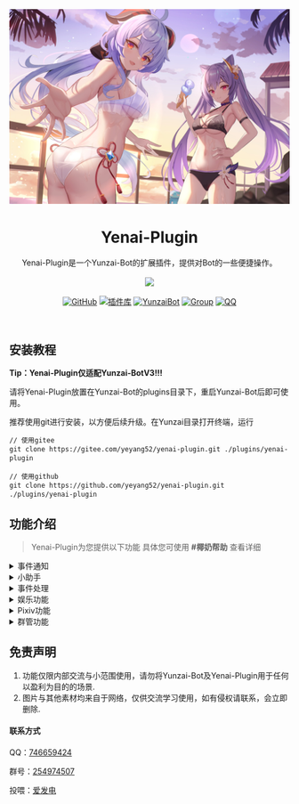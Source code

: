 

<div align="center">
  <img src="resources/img/yeyang.jpg" alt="甘雨" width = "600">
  </a><br>


<h1>Yenai-Plugin</h1>

Yenai-Plugin是一个Yunzai-Bot的扩展插件，提供对Bot的一些便捷操作。<br><br><img src="https://count.getloli.com/get/@:yenai-plugin?theme=rule34" /> <br>

[![GitHub](https://img.shields.io/badge/GitHub-Yenai-black?style=flat-square&logo=github)](https://github.com/yeyang52/yenai-plugin) [![插件库](https://img.shields.io/badge/Gitee-插件库-black?style=flat-square&logo=gitee)](https://gitee.com/yhArcadia/Yunzai-Bot-plugins-index) [![YunzaiBot](https://img.shields.io/badge/Yunzai-v3.0.0-black?style=flat-square&logo=dependabot)](https://gitee.com/Le-niao/Yunzai-Bot) [![Group](https://img.shields.io/badge/群号-254974507-red?style=flat-square&logo=GroupMe&logoColor=white)](https://jq.qq.com/?_wv=1027&k=o8FTig5Z) [![QQ](https://img.shields.io/badge/QQ-746659424-success?style=flat-square&logo=tencent-qq)](https://qm.qq.com/cgi-bin/qm/qr?k=m6tyVb1v5y7a5_YK8CU7AoKyuR51aEaI&noverify=0&personal_qrcode_source=4)

<br>

</div>


## 安装教程
**Tip：Yenai-Plugin仅适配Yunzai-BotV3!!!**

请将Yenai-Plugin放置在Yunzai-Bot的plugins目录下，重启Yunzai-Bot后即可使用。

推荐使用git进行安装，以方便后续升级。在Yunzai目录打开终端，运行

```
// 使用gitee
git clone https://gitee.com/yeyang52/yenai-plugin.git ./plugins/yenai-plugin

// 使用github
git clone https://github.com/yeyang52/yenai-plugin.git ./plugins/yenai-plugin
```

## 功能介绍

> Yenai-Plugin为您提供以下功能
> 具体您可使用 **#椰奶帮助**  查看详细

<details>
  <summary>事件通知</summary>

- 闪照监听

- 撤回监听

- 好友申请

- 群邀请

- 好友|群 列表变动

- 好友|群 消息

- Bot被禁言

Tip：具体可使用 **#椰奶设置** 查看
</details>

<details>
  <summary>小助手</summary>

- 发送 群聊|好友 消息
  
- 改头像 | 改昵称 | 改状态 | 改昵称 | 改签名 | 改性别
  
- 删好友 | 退群
  
- 获取 好友|群 列表
  
- 增 删 查 说说
  
- 状态
  
</details>

<details>
  <summary>事件处理</summary>

- 同意|拒绝 好友申请

- 同意|拒绝 群邀请

- 回复好友消息

</details>

<details>
  <summary>娱乐功能</summary>

- 随机唱鸭
  
- 角色收益曲线
  
- 赞我
  
- coser
  
- waifu

</details>

<details>
  <summary>Pixiv功能</summary>

- Pixiv排行榜
  
  - 看看(日|周|月)榜
  
  - 看看漫画(日|周|月|新秀周)榜 
  
  - 看看(男|女)性向榜
  
- Tag搜图
  
- Pid搜图

- Uid搜图
  
- 查看热门Tag

</details>

<details>
  <summary>群管功能</summary>

- (全体)?禁言|解禁

- 允许|禁止 匿名

- 踢群员

- 设置|取消 管理

- 增 删 查 公告

- 我要自闭

- 申请头衔

- 修改头衔

</details>

## 免责声明

1. 功能仅限内部交流与小范围使用，请勿将Yunzai-Bot及Yenai-Plugin用于任何以盈利为目的的场景.
2. 图片与其他素材均来自于网络，仅供交流学习使用，如有侵权请联系，会立即删除.

#### 联系方式

QQ：[746659424](https://qm.qq.com/cgi-bin/qm/qr?k=m6tyVb1v5y7a5_YK8CU7AoKyuR51aEaI&noverify=0&personal_qrcode_source=4)

群号：[254974507](https://jq.qq.com/?_wv=1027&k=o8FTig5Z)

投喂：[爱发电](https://afdian.net/a/yeyang52)
